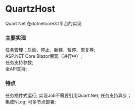 # QuartzHost
Quart.Net 在dotnetcore3.1平台的实现  

### 主要实现
任务管理：启动、停止、新建、暂停、恢复等;   
ASP.NET Core Blazor展现（进行中）;  
任务支持参数;    
全API支持;   
### 特点
任务插件式运行;
实现Job不需要引用Quart.Net;
任务支持异步；  
集成NLog; 
可多节点部署; 